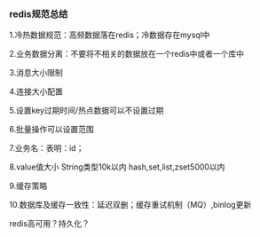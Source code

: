 ### redis规范总结

1.冷热数据规范：高频数据落在redis；冷数据存在mysql中

2.业务数据分离：不要将不相关的数据放在一个redis中或者一个库中

3.消息大小限制

4.连接大小配置

5.设置key过期时间/热点数据可以不设置过期

6.批量操作可以设置范围

7.业务名：表明：id；

8.value值大小 String类型10k以内 hash,set,list,zset5000以内

9.缓存策略

10.数据库及缓存一致性：延迟双删；缓存重试机制（MQ）,binlog更新

redis高可用？持久化？



